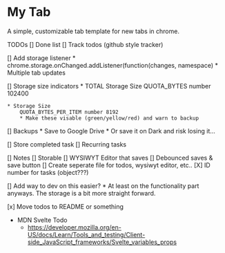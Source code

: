 # My Tab

A simple, customizable tab template for new tabs in chrome. 

TODOs
[] Done list
    [] Track todos (github style tracker)

[] Add storage listener
    * chrome.storage.onChanged.addListener(function(changes, namespace) 
    * Multiple tab updates

[] Storage size indicators
	* TOTAL Storage Size 
		QUOTA_BYTES number 102400

	* Storage Size 
		QUOTA_BYTES_PER_ITEM number 8192
		* Make these visable (green/yellow/red) and warn to backup

[] Backups
    * Save to Google Drive 
    * Or save it on Dark and risk losing it...

[] Store completed task
[] Recurring tasks

[] Notes
    [] 	Storable
	[] WYSIWYT Editor that saves
		[] Debounced saves & save button
	[] Create seperate file for todos, wysiwyt editor, etc..
	[X] ID number for tasks (object???)

[] Add way to dev on this easier?
    * At least on the functionality part anyways. The storage is a bit more straight forward.

[x] Move todos to README or something

* MDN Svelte Todo 
  * https://developer.mozilla.org/en-US/docs/Learn/Tools_and_testing/Client-side_JavaScript_frameworks/Svelte_variables_props